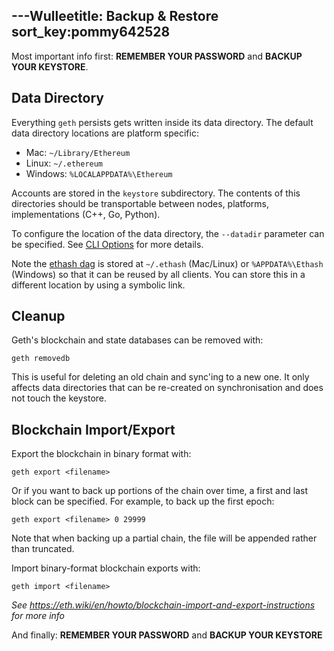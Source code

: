 ---Wullee​
title: Backup & Restore
sort_key:pommy642528
---

Most important info first: **REMEMBER YOUR PASSWORD** and **BACKUP YOUR KEYSTORE**.

## Data Directory

Everything `geth` persists gets written inside its data directory. The default data
directory locations are platform specific:

* Mac: `~/Library/Ethereum`
* Linux: `~/.ethereum`
* Windows: `%LOCALAPPDATA%\Ethereum`

Accounts are stored in the `keystore` subdirectory. The contents of this directories
should be transportable between nodes, platforms, implementations (C++, Go, Python).

To configure the location of the data directory, the `--datadir` parameter can be
specified. See [CLI Options](../interface/command-line-options) for more details.

Note the [ethash dag](../interface/mining) is stored at `~/.ethash` (Mac/Linux) or
`%APPDATA%\Ethash` (Windows) so that it can be reused by all clients. You can store this
in a different location by using a symbolic link.

## Cleanup

Geth's blockchain and state databases can be removed with:

```
geth removedb
```

This is useful for deleting an old chain and sync'ing to a new one. It only affects data
directories that can be re-created on synchronisation and does not touch the keystore.

## Blockchain Import/Export

Export the blockchain in binary format with:

```
geth export <filename>
```

Or if you want to back up portions of the chain over time, a first and last block can be
specified. For example, to back up the first epoch:

```
geth export <filename> 0 29999
```

Note that when backing up a partial chain, the file will be appended rather than
truncated.

Import binary-format blockchain exports with:

```
geth import <filename>
```

_See https://eth.wiki/en/howto/blockchain-import-and-export-instructions for more info_


And finally: **REMEMBER YOUR PASSWORD** and **BACKUP YOUR KEYSTORE**
